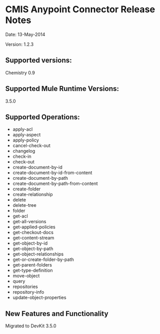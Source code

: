CMIS Anypoint Connector Release Notes
==========================================
  
Date: 13-May-2014
  
Version: 1.2.3
  
Supported versions:
------------------------------
Chemistry 0.9 

Supported Mule Runtime Versions: 
--------------------------------
3.5.0

Supported Operations:
------------------------------
* apply-acl
* apply-aspect
* apply-policy
* cancel-check-out
* changelog
* check-in
* check-out
* create-document-by-id
* create-document-by-id-from-content
* create-document-by-path
* create-document-by-path-from-content
* create-folder
* create-relationship
* delete
* delete-tree
* folder
* get-acl
* get-all-versions
* get-applied-policies
* get-checkout-docs
* get-content-stream
* get-object-by-id
* get-object-by-path
* get-object-relationships
* get-or-create-folder-by-path
* get-parent-folders
* get-type-definition
* move-object
* query
* repositories
* repository-info
* update-object-properties 
  
New Features and Functionality
------------------------------
Migrated to DevKit 3.5.0
